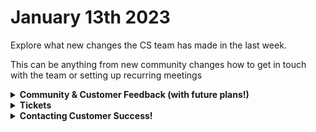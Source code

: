 # January 13th 2023

Explore what new changes the CS team has made in the last week.

This can be anything from new community changes how to get in touch with the team or setting up recurring meetings

<details>

<summary><strong>Community &#x26; Customer Feedback (with future plans!)</strong></summary>

* More documentation coming soon based around:
  * Basic Navigation in the platform
  * Amending forms to match your needs
  * More FAQs!

</details>

<details>

<summary><strong>Tickets</strong></summary>

* With the ROC now using Halo for their ticketing system, this is when you should find a ticket created for you!
  * [ ] A discussion with a ROC engineer that doesn't result in a fix on first discussion
  * [ ] If you have a call to troubleshoot, create workflows or other ROC work
  * [ ] For all onboarding or expansion work
  * [ ] If a call results in a new workflow idea or request

If you'd like to manually create a ticket yourself, review the "Rewst Support" section at the botom of this page

</details>

<details>

<summary><strong>Contacting Customer Success!</strong></summary>

* Contact [Jesse directly](mailto:Jesse@rewst.io) or [Ryan our onboarding specialist](mailto:Ryan@rewst.io) or [Ashley our VP of Customer Experience](mailto:Ashley@rewst.io)
* Ask for assistance in #the-kewp in Slack!
* Ask for assistance in Discord

Reasons why you might want CS?

* [ ] You'd like an update on your ticket
* [ ] You'd like to set up a recurring meeting for your company
* [ ] You're stuck setting up an integration, org variable, trigger, action or any other part of Rewst and have already asked in the-kewp
* [ ] You're running a workflow and it failed or you have an error and you have already asked the-kewp
* [ ] You're building something cool and don't know what to do next!
* [ ] You have an idea for a new workflow you'd like to build
* [ ] You think you've found a bug in Rewst
* [ ] You'd just like a nice chat with a friendly(ish) Canadian
* [ ] You found something that you want to improve with Documentation

</details>
